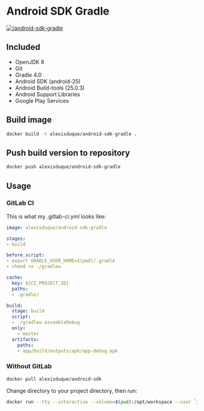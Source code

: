 # Android SDK Gradle
[![/android-sdk-gradle](http://dockeri.co/image/alexisduque/android-sdk-gradle)](https://hub.docker.com/r/alexisduque/android-sdk-gradle/)

## Included
* OpenJDK 8
* Git
* Gradle 4.0
* Android SDK (android-25)
* Android Build-tools (25.0.3)
* Android Support Libraries
* Google Play Services

## Build image

```bash
docker build -t alexisduque/android-sdk-gradle .
```

## Push build version to repository

```bash
docker push alexisduque/android-sdk-gradle 
```
## Usage
### GitLab CI
This is what my .gitlab-ci.yml looks like:

```yaml
image: alexisduque/android-sdk-gradle

stages:
- build

before_script:
- export GRADLE_USER_HOME=$(pwd)/.gradle
- chmod +x ./gradlew

cache:
  key: ${CI_PROJECT_ID}
  paths:
  - .gradle/

build:
  stage: build
  script:
  - ./gradlew assembleDebug
  only:
    - master
  artifacts:
    paths:
    - app/build/outputs/apk/app-debug.apk
```
### Without GitLab

```bash
docker pull alexisduque/android-sdk
```
Change directory to your project directory, then run:

```bash
docker run --tty --interactive --volume=$(pwd):/opt/workspace --user `id -u` --workdir=/opt/workspace --rm alexisduque/android-sdk-gradle /bin/sh -c "gradle build"
```
